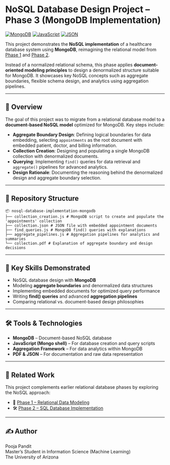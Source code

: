 # NoSQL Database Design Project – Phase 3 (MongoDB Implementation)

[![MongoDB](https://img.shields.io/badge/Database-MongoDB-brightgreen?logo=mongodb&logoColor=white)](https://www.mongodb.com/) 
[![JavaScript](https://img.shields.io/badge/Language-JavaScript-yellow?logo=javascript&logoColor=white)](https://developer.mozilla.org/en-US/docs/Web/JavaScript) 
[![JSON](https://img.shields.io/badge/Data-JSON-blue?logo=json&logoColor=white)](https://www.json.org/)

This project demonstrates the **NoSQL implementation** of a healthcare database system using **MongoDB**, reimagining the relational model from [Phase 1](https://github.com/panditpooja/data-modeling-relational-database-sql) and [Phase 2](https://github.com/panditpooja/relational-database-sql-implementation).  

Instead of a normalized relational schema, this phase applies **document-oriented modeling principles** to design a denormalized structure suitable for MongoDB. It showcases key NoSQL concepts such as aggregate boundaries, flexible schema design, and analytics using aggregation pipelines.

---

## 📖 Overview

The goal of this project was to migrate from a relational database model to a **document-based NoSQL model** optimized for MongoDB. Key steps include:

- **Aggregate Boundary Design**: Defining logical boundaries for data embedding, selecting `appointments` as the root document with embedded patient, doctor, and billing information.  
- **Collection Creation**: Designing and populating a single MongoDB collection with denormalized documents.  
- **Querying**: Implementing `find()` queries for data retrieval and `aggregate()` pipelines for advanced analytics.  
- **Design Rationale**: Documenting the reasoning behind the denormalized design and aggregate boundary selection.

---

## 📂 Repository Structure
```
📦 nosql-database-implementation-mongodb
├── collection_creation.js # MongoDB script to create and populate the 'appointments' collection
├── collection.json # JSON file with embedded appointment documents
├── find_queries.js # MongoDB find() queries with explanations
├── aggregate_pipelines.js # Aggregation pipelines for analytics and summaries
└── collection.pdf # Explanation of aggregate boundary and design decisions
```

---

## 🧠 Key Skills Demonstrated
- NoSQL database design with **MongoDB**  
- Modeling **aggregate boundaries** and denormalized data structures  
- Implementing embedded documents for optimized query performance  
- Writing **find() queries** and advanced **aggregation pipelines**  
- Comparing relational vs. document-based design philosophies  

---

## 🛠 Tools & Technologies
- **MongoDB** – Document-based NoSQL database  
- **JavaScript (Mongo shell)** – For database creation and query scripts  
- **Aggregation Framework** – For data analytics within MongoDB  
- **PDF & JSON** – For documentation and raw data representation

---

## 📎 Related Work
This project complements earlier relational database phases by exploring the NoSQL approach:

- 🧱 [Phase 1 – Relational Data Modeling](https://github.com/panditpooja/data-modeling-relational-database-sql)  
- 🛠️ [Phase 2 – SQL Database Implementation](https://github.com/panditpooja/relational-database-sql-implementation)

---

## ✍️ Author
Pooja Pandit  
Master’s Student in Information Science (Machine Learning)  
The University of Arizona
